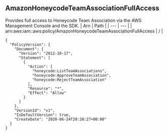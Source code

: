 
## AmazonHoneycodeTeamAssociationFullAccess
Provides full access to Honeycode Team Association via the AWS Management Console and the SDK. 
| Arn | Path |
| --- | --- |
| arn:aws:iam::aws:policy/AmazonHoneycodeTeamAssociationFullAccess | / |
```
{
  "PolicyVersion": {
    "Document": {
      "Version": "2012-10-17",
      "Statement": [
        {
          "Action": [
            "honeycode:ListTeamAssociations",
            "honeycode:ApproveTeamAssociation",
            "honeycode:RejectTeamAssociation"
          ],
          "Resource": "*",
          "Effect": "Allow"
        }
      ]
    },
    "VersionId": "v1",
    "IsDefaultVersion": true,
    "CreateDate": "2020-06-24T20:28:27+00:00"
  }
}
```
